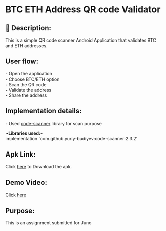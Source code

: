 # BTC ETH Address QR code Validator

## :scroll: Description:
This is a simple QR code scanner Android Application that validates BTC and ETH addresses.

## User flow:
**-** Open the application<br />
**-** Choose BTC/ETH option<br />
**-** Scan the QR code<br />
**-** Validate the address<br />
**-** Share the address<br />

## Implementation details:
**-** Used [code-scanner](https://github.com/yuriy-budiyev/code-scanner) library for scan purpose<br />

**~Libraries used:-<br />**
implementation 'com.github.yuriy-budiyev:code-scanner:2.3.2'<br />

## Apk Link:
Click [here](https://drive.google.com/file/d/11D8EOjGmNvflv_FkjPKLjVrt9H4ViPdB/view?usp=sharing) to Download the apk.

## Demo Video:
Click [here](https://drive.google.com/file/d/1aYrgw7uG3jQBjDTfKjUPHMRgXl2QQF7h/view?usp=sharing)

## Purpose:
This is an assignment submitted for Juno

